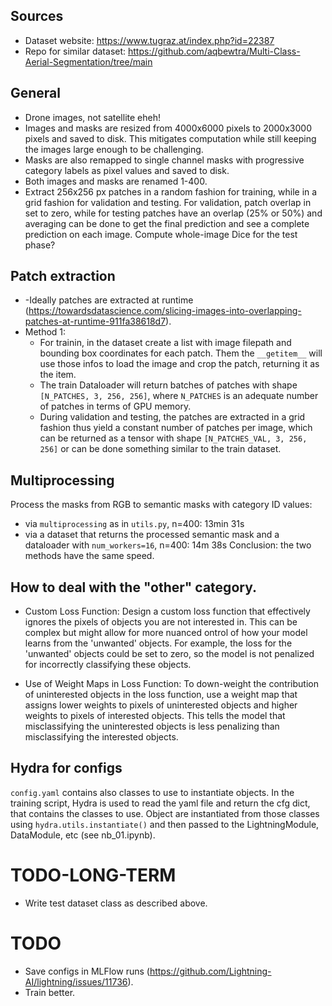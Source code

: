 ## Sources
- Dataset website: https://www.tugraz.at/index.php?id=22387
- Repo for similar dataset: https://github.com/aqbewtra/Multi-Class-Aerial-Segmentation/tree/main

## General
- Drone images, not satellite eheh!
- Images and masks are resized from  4000x6000 pixels to 2000x3000 pixels and saved to disk. This mitigates computation while still keeping the images large enough to be challenging.
- Masks are also remapped to single channel masks with progressive category labels as pixel values and saved to disk.
- Both images and masks are renamed 1-400.
- Extract 256x256 px patches in a random fashion for training, while in a grid fashion for validation and testing. For validation, patch overlap in set to zero, while for testing patches have an overlap (25% or 50%) and averaging can be done to get the final prediction and see a complete prediction on each image. Compute whole-image Dice for the test phase?

## Patch extraction
- -Ideally patches are extracted at runtime (https://towardsdatascience.com/slicing-images-into-overlapping-patches-at-runtime-911fa38618d7).
- Method 1:
    - For trainin, in the dataset create a list with image filepath and bounding box coordinates for each patch. Them the `__getitem__` will use those infos to load the image and crop the patch, returning it as the item.
    - The train Dataloader will return batches of patches with shape `[N_PATCHES, 3, 256, 256]`, where `N_PATCHES` is an adequate number of patches in terms of GPU memory.
    - During validation and testing, the patches are extracted in a grid fashion thus yield a constant number of patches per image, which can be returned as a tensor with shape `[N_PATCHES_VAL, 3, 256, 256]` or can be done something similar to the train dataset.


## Multiprocessing
Process the masks from RGB to semantic masks with category ID values:
- via `multiprocessing` as in `utils.py`, n=400: 13min 31s
- via a dataset that returns the processed semantic mask and a dataloader with `num_workers=16`, n=400: 14m 38s
Conclusion: the two methods have the same speed.


## How to deal with the "other" category.
- Custom Loss Function: Design a custom loss function that effectively ignores the pixels of objects you are not interested in. This can be complex but might allow for more nuanced ontrol of how your model learns from the 'unwanted' objects. For example, the loss for the 'unwanted' objects could be set to zero, so the model is not penalized for incorrectly classifying these objects.

- Use of Weight Maps in Loss Function: To down-weight the contribution of uninterested objects in the loss function, use a weight map that assigns lower weights to pixels of uninterested objects and higher weights to pixels of interested objects. This tells the model that misclassifying the uninterested objects is less penalizing than misclassifying the interested objects.


## Hydra for configs
`config.yaml` contains also classes to use to instantiate objects. In the training script, Hydra is used to read the yaml file and return the cfg dict, that contains the classes to use. Object are instantiated from those classes using `hydra.utils.instantiate()` and then passed to the LightningModule, DataModule, etc (see nb_01.ipynb).


# TODO-LONG-TERM
- Write test dataset class as described above.

# TODO
- Save configs in MLFlow runs (https://github.com/Lightning-AI/lightning/issues/11736).
- Train better.





